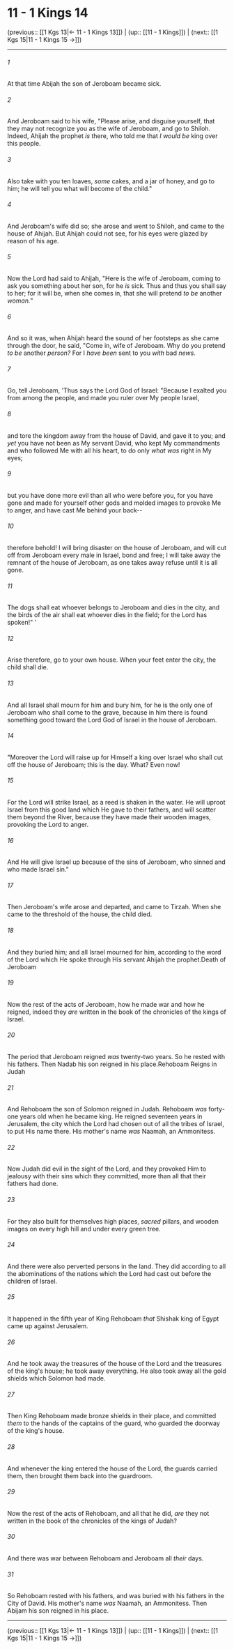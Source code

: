# 11 - 1 Kings 14

(previous:: [[1 Kgs 13|← 11 - 1 Kings 13]]) | (up:: [[11 - 1 Kings]]) | (next:: [[1 Kgs 15|11 - 1 Kings 15 →]])

***


###### 1 
At that time Abijah the son of Jeroboam became sick. 

###### 2 
And Jeroboam said to his wife, "Please arise, and disguise yourself, that they may not recognize you as the wife of Jeroboam, and go to Shiloh. Indeed, Ahijah the prophet _is_ there, who told me that _I would be_ king over this people. 

###### 3 
Also take with you ten loaves, _some_ cakes, and a jar of honey, and go to him; he will tell you what will become of the child." 

###### 4 
And Jeroboam's wife did so; she arose and went to Shiloh, and came to the house of Ahijah. But Ahijah could not see, for his eyes were glazed by reason of his age. 

###### 5 
Now the Lord had said to Ahijah, "Here is the wife of Jeroboam, coming to ask you something about her son, for he _is_ sick. Thus and thus you shall say to her; for it will be, when she comes in, that she will pretend _to be_ another _woman._" 

###### 6 
And so it was, when Ahijah heard the sound of her footsteps as she came through the door, he said, "Come in, wife of Jeroboam. Why do you pretend _to be_ another _person?_ For I _have been_ sent to you _with_ bad _news._ 

###### 7 
Go, tell Jeroboam, 'Thus says the Lord God of Israel: "Because I exalted you from among the people, and made you ruler over My people Israel, 

###### 8 
and tore the kingdom away from the house of David, and gave it to you; and _yet_ you have not been as My servant David, who kept My commandments and who followed Me with all his heart, to do only _what was_ right in My eyes; 

###### 9 
but you have done more evil than all who were before you, for you have gone and made for yourself other gods and molded images to provoke Me to anger, and have cast Me behind your back-- 

###### 10 
therefore behold! I will bring disaster on the house of Jeroboam, and will cut off from Jeroboam every male in Israel, bond and free; I will take away the remnant of the house of Jeroboam, as one takes away refuse until it is all gone. 

###### 11 
The dogs shall eat whoever belongs to Jeroboam and dies in the city, and the birds of the air shall eat whoever dies in the field; for the Lord has spoken!" ' 

###### 12 
Arise therefore, go to your own house. When your feet enter the city, the child shall die. 

###### 13 
And all Israel shall mourn for him and bury him, for he is the only one of Jeroboam who shall come to the grave, because in him there is found something good toward the Lord God of Israel in the house of Jeroboam. 

###### 14 
"Moreover the Lord will raise up for Himself a king over Israel who shall cut off the house of Jeroboam; this is the day. What? Even now! 

###### 15 
For the Lord will strike Israel, as a reed is shaken in the water. He will uproot Israel from this good land which He gave to their fathers, and will scatter them beyond the River, because they have made their wooden images, provoking the Lord to anger. 

###### 16 
And He will give Israel up because of the sins of Jeroboam, who sinned and who made Israel sin." 

###### 17 
Then Jeroboam's wife arose and departed, and came to Tirzah. When she came to the threshold of the house, the child died. 

###### 18 
And they buried him; and all Israel mourned for him, according to the word of the Lord which He spoke through His servant Ahijah the prophet.Death of Jeroboam 

###### 19 
Now the rest of the acts of Jeroboam, how he made war and how he reigned, indeed they _are_ written in the book of the chronicles of the kings of Israel. 

###### 20 
The period that Jeroboam reigned _was_ twenty-two years. So he rested with his fathers. Then Nadab his son reigned in his place.Rehoboam Reigns in Judah 

###### 21 
And Rehoboam the son of Solomon reigned in Judah. Rehoboam _was_ forty-one years old when he became king. He reigned seventeen years in Jerusalem, the city which the Lord had chosen out of all the tribes of Israel, to put His name there. His mother's name _was_ Naamah, an Ammonitess. 

###### 22 
Now Judah did evil in the sight of the Lord, and they provoked Him to jealousy with their sins which they committed, more than all that their fathers had done. 

###### 23 
For they also built for themselves high places, _sacred_ pillars, and wooden images on every high hill and under every green tree. 

###### 24 
And there were also perverted persons in the land. They did according to all the abominations of the nations which the Lord had cast out before the children of Israel. 

###### 25 
It happened in the fifth year of King Rehoboam _that_ Shishak king of Egypt came up against Jerusalem. 

###### 26 
And he took away the treasures of the house of the Lord and the treasures of the king's house; he took away everything. He also took away all the gold shields which Solomon had made. 

###### 27 
Then King Rehoboam made bronze shields in their place, and committed _them_ to the hands of the captains of the guard, who guarded the doorway of the king's house. 

###### 28 
And whenever the king entered the house of the Lord, the guards carried them, then brought them back into the guardroom. 

###### 29 
Now the rest of the acts of Rehoboam, and all that he did, _are_ they not written in the book of the chronicles of the kings of Judah? 

###### 30 
And there was war between Rehoboam and Jeroboam all _their_ days. 

###### 31 
So Rehoboam rested with his fathers, and was buried with his fathers in the City of David. His mother's name _was_ Naamah, an Ammonitess. Then Abijam his son reigned in his place.

***

(previous:: [[1 Kgs 13|← 11 - 1 Kings 13]]) | (up:: [[11 - 1 Kings]]) | (next:: [[1 Kgs 15|11 - 1 Kings 15 →]])
